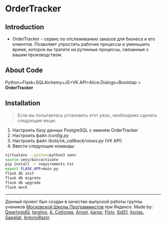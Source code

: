 # OrderTracker

## Introduction

 - OrderTracker - сервис по отслеживанию заказов для бизнеса и его клиентов. Позволяет упростить рабочие процессы и уменьшить время, которое вы тратите на рутинные процессы, связанные с вашим производством.

## About Code
Python+Flask+SQLAlchemy+JS+VK.API+Alice.Dialogs+Bootstap = __OrderTracker__

## Installation

> Если вы попытаетесь установить этот ужас, необходимо сделать следующие вещи:
1) Настроить базу данных PostgreSQL с именем OrderTracker
2) Настроить файл */config.py*
3) Настроить файл */bots/vk_callback/views.py* (VK API)
4) Ввести следующие команды:
``` sh
virtualenv --python=python3 venv
source venv/bin/activate
pip install -r requirements.txt
export FLASK_APP=main.py
flask db init
flask db migrate
flask db upgrade
flask mock
```
___

Данный проект был создан в качестве выпуской работы группы учеников [Московской Школы Программистов] при Яндексе.
Made by:
[QwertygidQ], [Igralino], [А. Соболев], [Arnoir], [karpp], [Floly], [Sid51], [itsvlas], [Saagilat], [AntonyBazin]

[Московской Школы Программистов]: <https://informatics.ru>
[QwertygidQ]: <https://gihub.com/QwertygidQ>
[Igralino]: <https://gihub.com/Igralino>
[А. Соболев]: <https://vk.com/id_alexey2000>
[Arnoir]:<https://github.com/Arinoir>
[karpp]:<https://github.com/karpp>
[Floly]:<https://github.com/Floly>
[Sid51]:<https://github.com/Sid51>
[itsvlas]:<https://github.com/itsvlas>
[Saagilat]:<https://vk.com/mkatargin>
[AntonyBazin]:<https://github.com/AntonyBazin>
